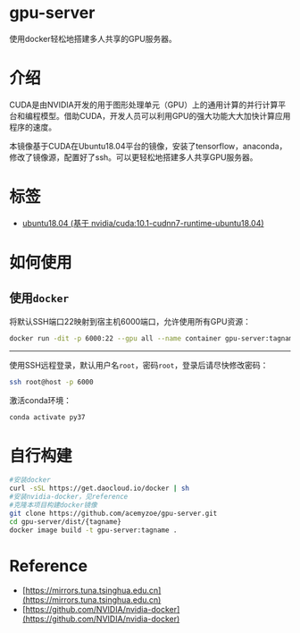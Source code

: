 
# gpu-server

使用docker轻松地搭建多人共享的GPU服务器。

# 介绍

CUDA是由NVIDIA开发的用于图形处理单元（GPU）上的通用计算的并行计算平台和编程模型。借助CUDA，开发人员可以利用GPU的强大功能大大加快计算应用程序的速度。

本镜像基于CUDA在Ubuntu18.04平台的镜像，安装了tensorflow，anaconda，修改了镜像源，配置好了ssh。可以更轻松地搭建多人共享GPU服务器。

# 标签

- [ubuntu18.04 (基于 nvidia/cuda:10.1-cudnn7-runtime-ubuntu18.04)](https://github.com/acemyzoe/gpu-server/blob/master/dist/tensorflow/Dockerfile)

# 如何使用

## 使用``docker``

将默认SSH端口22映射到宿主机6000端口，允许使用所有GPU资源：

```bash
docker run -dit -p 6000:22 --gpu all --name container gpu-server:tagname 
```

---

使用SSH远程登录，默认用户名`root`，密码`root`，登录后请尽快修改密码：

```bash
ssh root@host -p 6000
```

激活conda环境：

```bash
conda activate py37
```

# 自行构建

```bash
#安装docker
curl -sSL https://get.daocloud.io/docker | sh 
#安装nvidia-docker，见reference
#克隆本项目构建docker镜像
git clone https://github.com/acemyzoe/gpu-server.git
cd gpu-server/dist/{tagname}
docker image build -t gpu-server:tagname .
```

# Reference

- [https://mirrors.tuna.tsinghua.edu.cn](https://mirrors.tuna.tsinghua.edu.cn)
- [https://github.com/NVIDIA/nvidia-docker](https://github.com/NVIDIA/nvidia-docker)
